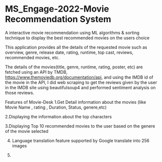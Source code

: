 # MS_Engage-2022-Movie Recommendation  System
A interactive movie recommendation using ML algorithms &amp; sorting technique to display the best recommended movies on the users choice

This application provides all the details of the requested movie such as overview, genre, release date, rating, runtime, top cast, reviews, recommended movies, etc.

The details of the movies(title, genre, runtime, rating, poster, etc) are fetched using an API by TMDB, https://www.themoviedb.org/documentation/api, and using the IMDB id of the movie in the API, I did web scraping to get the reviews given by the user in the IMDB site using beautifulsoup4 and performed sentiment analysis on those reviews.


Features of Movie-Desk 
1.Get Detail information about the movies (like Movie Name , rating , Duration, Status, genere,etc)

2.Displaying the information about the top characters

3.Displaying Top 10 recommended movies to the user based on the genere of the movie selected

4. Language translation feature supported by Google translate into 256 images


6. 
